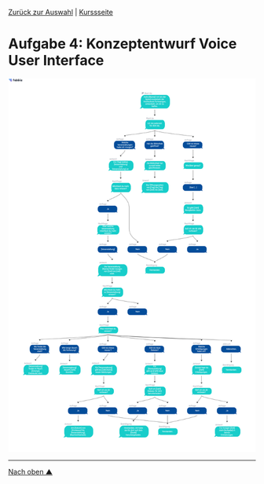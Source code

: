 [Zurück zur Auswahl](https://gionegel.github.io/IFD-WiSe20-21/) | [Kurssseite](https://webuser.hs-furtwangen.de/~rag/lehre/WiSe20-21/IFD/Kursinhalt/Team/)

# Aufgabe 4: Konzeptentwurf Voice User Interface

![Preview](task-4.png)

---
[Nach oben &#x25B2;](#top)

